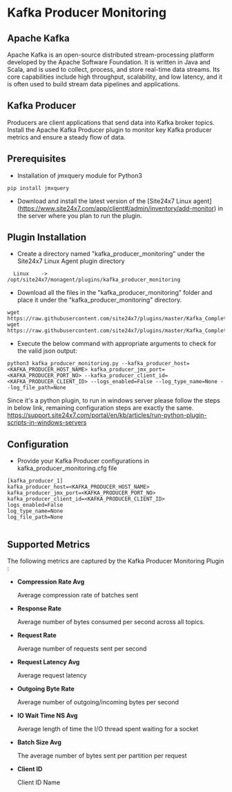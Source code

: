 # **Kafka Producer Monitoring**

## Apache Kafka
Apache Kafka is an open-source distributed stream-processing platform developed by the Apache Software Foundation. It is written in Java and Scala, and is used to collect, process, and store real-time data streams. Its core capabilities include high throughput, scalability, and low latency, and it is often used to build stream data pipelines and applications.

## Kafka Producer

Producers are client applications that send data into Kafka broker topics. 
Install the Apache Kafka Producer plugin to monitor key Kafka producer metrics and ensure a steady flow of data.


## Prerequisites
 - Installation of jmxquery module for Python3
```
pip install jmxquery
```

 - Download and install the latest version of the [Site24x7 Linux agent] (https://www.site24x7.com/app/client#/admin/inventory/add-monitor) in the server where you plan to run the plugin.

## Plugin Installation

- Create a directory named "kafka_producer_monitoring" under the Site24x7 Linux Agent plugin directory

```
  Linux    ->   /opt/site24x7/monagent/plugins/kafka_producer_monitoring
```

 - Download all the files in the "kafka_producer_monitoring" folder and place it under the "kafka_producer_monitoring" directory. 

```
wget https://raw.githubusercontent.com/site24x7/plugins/master/Kafka_Complete_Monitoring/Kafka_Producer_Monitoring/kafka_producer_monitoring.py
wget https://raw.githubusercontent.com/site24x7/plugins/master/Kafka_Complete_Monitoring/Kafka_Producer_Monitoring/kafka_producer_monitoring.cfg
```

- Execute the below command with appropriate arguments to check for the valid json output:

```
python3 kafka_producer_monitoring.py --kafka_producer_host=<KAFKA_PRODUCER_HOST_NAME> kafka_producer_jmx_port=<KAFKA_PRODUCER_PORT_NO> --kafka_producer_client_id=<KAFKA_PRODUCER_CLIENT_ID> --logs_enabled=False --log_type_name=None --log_file_path=None
```
Since it's a python plugin, to run in windows server please follow the steps in below link, remaining configuration steps are exactly the same.
https://support.site24x7.com/portal/en/kb/articles/run-python-plugin-scripts-in-windows-servers


## Configuration

- Provide your Kafka Producer configurations in kafka_producer_monitoring.cfg file

```
[kafka_producer_1]
kafka_producer_host=<KAFKA_PRODUCER_HOST_NAME>
kafka_producer_jmx_port=<KAFKA_PRODUCER_PORT_NO>
kafka_producer_client_id=<KAFKA_PRODUCER_CLIENT_ID>
logs_enabled=False
log_type_name=None
log_file_path=None


```

## Supported Metrics
The following metrics are captured by the Kafka Producer Monitoring Plugin :

- **Compression Rate Avg**
    
    Average compression rate of batches sent

- **Response Rate**
    
    Average number of bytes consumed per second across all topics.

- **Request Rate**

    Average number of requests sent per second

- **Request Latency Avg**

    Average request latency
- **Outgoing Byte Rate**

    Average number of outgoing/incoming bytes per second

- **IO Wait Time NS Avg**

    Average length of time the I/O thread spent waiting for a socket

- **Batch Size Avg**

    The average number of bytes sent per partition per request

- **Client ID**

    Client ID Name









